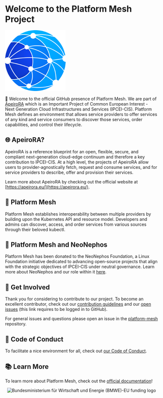 # Welcome to the Platform Mesh Project

<img src="../assets/logo.svg" alt="Platform Mesh Logo" width="200" />

:wave: Welcome to the official GitHub presence of Platform Mesh. We are part of [ApeiroRA](https://apeirora.eu/content/projects/) which is an Important Project of Common European Interest - Next Generation Cloud Infrastructures and Services (IPCEI-CIS). Platform Mesh defines an environment that allows service providers to offer services of any kind and service consumers to discover those services, order capabilities, and control their lifecycle.

## :globe_with_meridians: ApeiroRA?

ApeiroRA is a reference blueprint for an open, flexible, secure, and compliant next-generation cloud-edge continuum and therefore a key contribution to IPCEI-CIS. At a high level, the projects of ApeiroRA allow users to provider-agnostically fetch, request and consume services, and for service providers to describe, offer and provision their services.

Learn more about ApeiroRA by checking out the official website at [https://apeirora.eu/](https://apeirora.eu/).

## :handshake: Platform Mesh

Platform Mesh establishes interoperability between multiple providers by building upon the Kubernetes API and resource model. Developers and admins can discover, access, and order services from various sources through their beloved kubectl.
## :pushpin: Platform Mesh and NeoNephos


Platform Mesh has been donated to the NeoNephos Foundation, a Linux Foundation initiative dedicated to advancing open-source projects that align with the strategic objectives of IPCEI-CIS under neutral governance. Learn more about NeoNephos and our role within it [here](https://neonephos.org).

## :busts_in_silhouette: Get Involved

Thank you for considering to contribute to our project.
To become an excellent contributor, check out our [contribution guidelines](https://github.com/platform-mesh/.github/blob/main/CONTRIBUTING.md) and our [open issues](https://github.com/issues?q=is%3Aopen+is%3Aissue+org%3Aplatform-mesh+archived%3Afalse+) (this link requires to be logged in to GitHub).

For general issues and questions please open an issue in the [platform-mesh](https://github.com/platform-mesh/platform-mesh/issues) repository.

## :blue_heart: Code of Conduct

To facilitate a nice environment for all, check out [our Code of Conduct](https://github.com/platform-mesh/.github/blob/main/CODE_OF_CONDUCT.md).

## :books: Learn More

To learn more about Platform Mesh, check out the [official documentation](https://platform-mesh.github.io/)!

<p align="center">
  <img alt="Bundesministerium für Wirtschaft und Energie (BMWE)-EU funding logo" src="https://apeirora.eu/assets/img/BMWK-EU.png" width="400"/>
</p>
